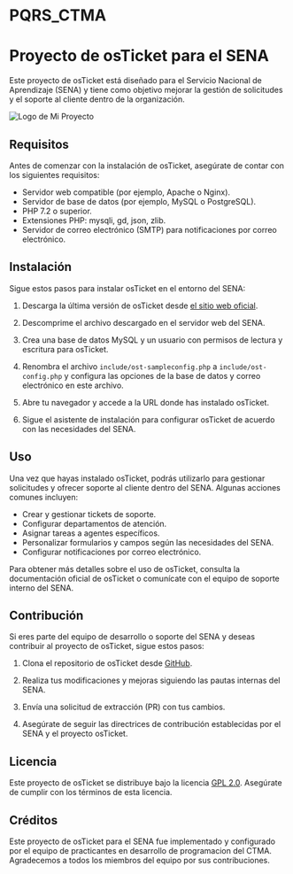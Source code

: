 # PQRS_CTMA
# Proyecto de osTicket para el SENA
Este proyecto de osTicket está diseñado para el Servicio Nacional de Aprendizaje (SENA) y tiene como objetivo mejorar la gestión de solicitudes y el soporte al cliente dentro de la organización.

![Logo de Mi Proyecto](https://github.com/upload/images/img1.png)



## Requisitos

Antes de comenzar con la instalación de osTicket, asegúrate de contar con los siguientes requisitos:

- Servidor web compatible (por ejemplo, Apache o Nginx).
- Servidor de base de datos (por ejemplo, MySQL o PostgreSQL).
- PHP 7.2 o superior.
- Extensiones PHP: mysqli, gd, json, zlib.
- Servidor de correo electrónico (SMTP) para notificaciones por correo electrónico.

## Instalación

Sigue estos pasos para instalar osTicket en el entorno del SENA:

1. Descarga la última versión de osTicket desde [el sitio web oficial](https://osticket.com/download/).

2. Descomprime el archivo descargado en el servidor web del SENA.

3. Crea una base de datos MySQL y un usuario con permisos de lectura y escritura para osTicket.

4. Renombra el archivo `include/ost-sampleconfig.php` a `include/ost-config.php` y configura las opciones de la base de datos y correo electrónico en este archivo.

5. Abre tu navegador y accede a la URL donde has instalado osTicket.

6. Sigue el asistente de instalación para configurar osTicket de acuerdo con las necesidades del SENA.

## Uso

Una vez que hayas instalado osTicket, podrás utilizarlo para gestionar solicitudes y ofrecer soporte al cliente dentro del SENA. Algunas acciones comunes incluyen:

- Crear y gestionar tickets de soporte.
- Configurar departamentos de atención.
- Asignar tareas a agentes específicos.
- Personalizar formularios y campos según las necesidades del SENA.
- Configurar notificaciones por correo electrónico.

Para obtener más detalles sobre el uso de osTicket, consulta la documentación oficial de osTicket o comunícate con el equipo de soporte interno del SENA.

## Contribución

Si eres parte del equipo de desarrollo o soporte del SENA y deseas contribuir al proyecto de osTicket, sigue estos pasos:

1. Clona el repositorio de osTicket desde [GitHub](https://github.com/osTicket/osTicket).

2. Realiza tus modificaciones y mejoras siguiendo las pautas internas del SENA.

3. Envía una solicitud de extracción (PR) con tus cambios.

4. Asegúrate de seguir las directrices de contribución establecidas por el SENA y el proyecto osTicket.

## Licencia

Este proyecto de osTicket se distribuye bajo la licencia [GPL 2.0](https://www.gnu.org/licenses/gpl-2.0.html). Asegúrate de cumplir con los términos de esta licencia.

## Créditos

Este proyecto de osTicket para el SENA fue implementado y configurado por el equipo de practicantes en desarrollo de programacion del CTMA. Agradecemos a todos los miembros del equipo por sus contribuciones.





